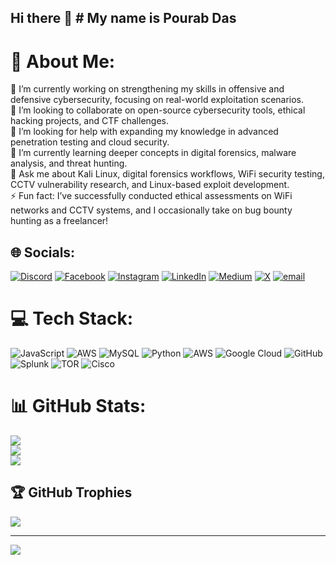 ## Hi there 👋 # My name is Pourab Das

# 💫 About Me:
🔭 I’m currently working on strengthening my skills in offensive and defensive cybersecurity, focusing on real-world exploitation scenarios.<br>👯 I’m looking to collaborate on open-source cybersecurity tools, ethical hacking projects, and CTF challenges.<br>🤝 I’m looking for help with expanding my knowledge in advanced penetration testing and cloud security.<br>🌱 I’m currently learning deeper concepts in digital forensics, malware analysis, and threat hunting.<br>💬 Ask me about Kali Linux, digital forensics workflows, WiFi security testing, CCTV vulnerability research, and Linux-based exploit development.<br>⚡ Fun fact: I’ve successfully conducted ethical assessments on WiFi networks and CCTV systems, and I occasionally take on bug bounty hunting as a freelancer!


## 🌐 Socials:
[![Discord](https://img.shields.io/badge/Discord-%237289DA.svg?logo=discord&logoColor=white)](https://discord.gg/Xjnm84c7) [![Facebook](https://img.shields.io/badge/Facebook-%231877F2.svg?logo=Facebook&logoColor=white)](https://facebook.com/https://m.facebook.com/profile.php?id=100007384686851) [![Instagram](https://img.shields.io/badge/Instagram-%23E4405F.svg?logo=Instagram&logoColor=white)](https://instagram.com/ravan0797_34901) [![LinkedIn](https://img.shields.io/badge/LinkedIn-%230077B5.svg?logo=linkedin&logoColor=white)](https://linkedin.com/in/tapash-das-0188b42a0) [![Medium](https://img.shields.io/badge/Medium-12100E?logo=medium&logoColor=white)](https://medium.com/@@pourabpb321) [![X](https://img.shields.io/badge/X-black.svg?logo=X&logoColor=white)](https://x.com/pourab-das-0188b) [![email](https://img.shields.io/badge/Email-D14836?logo=gmail&logoColor=white)](mailto:pourabpb321@gmail.com) 

# 💻 Tech Stack:
![JavaScript](https://img.shields.io/badge/javascript-%23323330.svg?style=for-the-badge&logo=javascript&logoColor=%23F7DF1E) ![AWS](https://img.shields.io/badge/AWS-%23FF9900.svg?style=for-the-badge&logo=amazon-aws&logoColor=white) ![MySQL](https://img.shields.io/badge/mysql-4479A1.svg?style=for-the-badge&logo=mysql&logoColor=white) ![Python](https://img.shields.io/badge/python-3670A0?style=for-the-badge&logo=python&logoColor=ffdd54) ![AWS](https://img.shields.io/badge/AWS-%23FF9900.svg?style=for-the-badge&logo=amazon-aws&logoColor=white) ![Google Cloud](https://img.shields.io/badge/GoogleCloud-%234285F4.svg?style=for-the-badge&logo=google-cloud&logoColor=white) ![GitHub](https://img.shields.io/badge/github-%23121011.svg?style=for-the-badge&logo=github&logoColor=white) ![Splunk](https://img.shields.io/badge/splunk-%23000000.svg?style=for-the-badge&logo=splunk&logoColor=white) ![TOR](https://img.shields.io/badge/tor-%237E4798.svg?style=for-the-badge&logo=tor-project&logoColor=white) ![Cisco](https://img.shields.io/badge/cisco-%23049fd9.svg?style=for-the-badge&logo=cisco&logoColor=black)
# 📊 GitHub Stats:
![](https://github-readme-stats.vercel.app/api?username=raven6667&theme=dark&hide_border=false&include_all_commits=false&count_private=true)<br/>
![](https://nirzak-streak-stats.vercel.app/?user=raven6667&theme=dark&hide_border=false)<br/>
![](https://github-readme-stats.vercel.app/api/top-langs/?username=raven6667&theme=dark&hide_border=false&include_all_commits=false&count_private=true&layout=compact)

## 🏆 GitHub Trophies
![](https://github-profile-trophy.vercel.app/?username=raven6667&theme=radical&no-frame=false&no-bg=true&margin-w=4)

---
[![](https://visitcount.itsvg.in/api?id=raven6667&icon=0&color=0)](https://visitcount.itsvg.in)

<!-- Proudly created with GPRM ( https://gprm.itsvg.in ) -->
